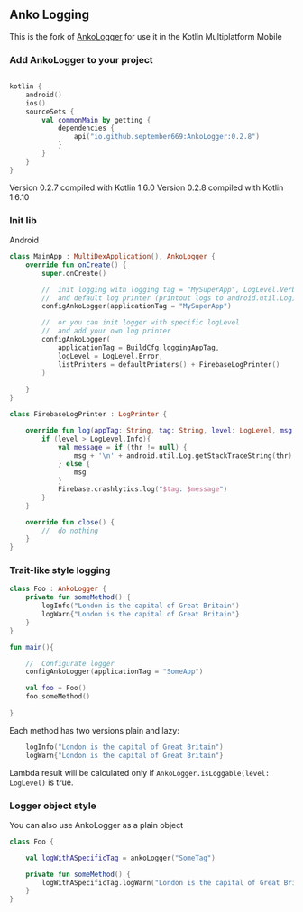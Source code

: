 ## Anko Logging

This is the fork of [AnkoLogger](https://github.com/Kotlin/anko/wiki/Anko-Commons-%E2%80%93-Logging) for use it in the Kotlin Multiplatform Mobile

### Add AnkoLogger to your project 

```kotlin

kotlin {
    android()
    ios()
    sourceSets {
        val commonMain by getting {
            dependencies {
                api("io.github.september669:AnkoLogger:0.2.8")
            }
        }
    }
}
```

Version 0.2.7 compiled with Kotlin 1.6.0
Version 0.2.8 compiled with Kotlin 1.6.10

### Init lib 

Android
```kotlin
class MainApp : MultiDexApplication(), AnkoLogger {
    override fun onCreate() {
        super.onCreate()

        //  init logging with logging tag = "MySuperApp", LogLevel.Verbose 
        //  and default log printer (printout logs to android.util.Log) 
        configAnkoLogger(applicationTag = "MySuperApp")

        //  or you can init logger with specific logLevel 
        //  and add your own log printer 
        configAnkoLogger(
            applicationTag = BuildCfg.loggingAppTag,
            logLevel = LogLevel.Error,
            listPrinters = defaultPrinters() + FirebaseLogPrinter()
        )
        
    }
}

class FirebaseLogPrinter : LogPrinter {

    override fun log(appTag: String, tag: String, level: LogLevel, msg: String, thr: Throwable?) {
        if (level > LogLevel.Info){
            val message = if (thr != null) {
                msg + '\n' + android.util.Log.getStackTraceString(thr)
            } else {
                msg
            }
            Firebase.crashlytics.log("$tag: $message")
        }
    }

    override fun close() {
        //  do nothing
    }
}
```

### Trait-like style logging
```kotlin
class Foo : AnkoLogger {
    private fun someMethod() {
        logInfo("London is the capital of Great Britain")
        logWarn{"London is the capital of Great Britain"}
    }
}

fun main(){

	//	Configurate logger
	configAnkoLogger(applicationTag = "SomeApp")

	val foo = Foo()
	foo.someMethod()
	
}
```

Each method has two versions plain and lazy:

```kotlin
	logInfo("London is the capital of Great Britain")
	logWarn{"London is the capital of Great Britain"}     
```

Lambda result will be calculated only if `AnkoLogger.isLoggable(level: LogLevel)` is true.


### Logger object style
You can also use AnkoLogger as a plain object

```kotlin
class Foo {

	val logWithASpecificTag = ankoLogger("SomeTag")

    private fun someMethod() {
    	logWithASpecificTag.logWarn("London is the capital of Great Britain")
    }
}

```